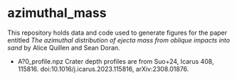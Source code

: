 # azimuthal_mass

This repository holds data and code used to generate figures for the paper entitled 
<i> The azimuthal distribution of ejecta mass from oblique impacts into sand </i> by Alice Quillen and Sean Doran. 

* A?0_profile.npz
  Crater depth profiles  are from Suo+24, Icarus 408, 115816. doi:10.1016/j.icarus.2023.115816, arXiv:2308.01876.
